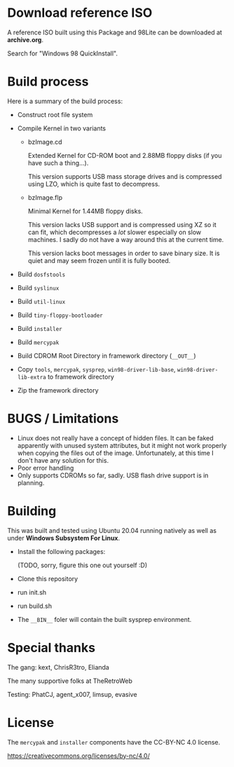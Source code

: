 # Download reference ISO

A reference ISO built using this Package and 98Lite can be downloaded at **archive.org**.

Search for "Windows 98 QuickInstall".

# Build process

Here is a summary of the build process:

- Construct root file system
- Compile Kernel in two variants
  - bzImage.cd

    Extended Kernel for CD-ROM boot and 2.88MB floppy disks (if you have such a thing...).

    This version supports USB mass storage drives and is compressed using LZO, which is quite fast to decompress.

  - bzImage.flp

    Minimal Kernel for 1.44MB floppy disks.
    
    This version lacks USB support and is compressed using XZ so it can fit, which decompresses a *lot* slower especially on slow machines. I sadly do not have a way around this at the current time.
    
    This version lacks boot messages in order to save binary size. It is quiet and may seem frozen until it is fully booted.

- Build `dosfstools`
- Build `syslinux`
- Build `util-linux`
- Build `tiny-floppy-bootloader`
- Build `installer`
- Build `mercypak`
- Build CDROM Root Directory in framework directory (`__OUT__`)
- Copy `tools`, `mercypak`, `sysprep`, `win98-driver-lib-base`, `win98-driver-lib-extra` to framework directory
- Zip the framework directory

# BUGS / Limitations

- Linux does not really have a concept of hidden files. It can be faked apparently with unused system attributes, but it might not work properly when copying the files out of the image. Unfortunately, at this time I don't have any solution for this.
- Poor error handling
- Only supports CDROMs so far, sadly. USB flash drive support is in planning.

# Building

This was built and tested using Ubuntu 20.04 running natively as well as under **Windows Subsystem For Linux**.

- Install the following packages:

  (TODO, sorry, figure this one out yourself :D)

- Clone this repository
- run init.sh 
- run build.sh
- The `__BIN__` foler will contain the built sysprep environment.

# Special thanks

The gang: kext, ChrisR3tro, Elianda

The many supportive folks at TheRetroWeb

Testing: PhatCJ, agent_x007, limsup, evasive

# License

The `mercypak` and `installer` components have the CC-BY-NC 4.0 license.

https://creativecommons.org/licenses/by-nc/4.0/